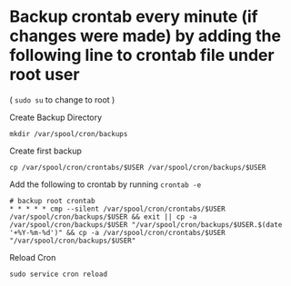 # Backup crontab every minute (if changes were made) by adding the following line to crontab file under root user
( `sudo su` to change to root )

Create Backup Directory
```
mkdir /var/spool/cron/backups
```

Create first backup
```
cp /var/spool/cron/crontabs/$USER /var/spool/cron/backups/$USER
```

Add the following to crontab by running `crontab -e`
```
# backup root crontab
* * * * * cmp --silent /var/spool/cron/crontabs/$USER /var/spool/cron/backups/$USER && exit || cp -a /var/spool/cron/backups/$USER "/var/spool/cron/backups/$USER.$(date '+%Y-%m-%d')" && cp -a /var/spool/cron/crontabs/$USER "/var/spool/cron/backups/$USER"
```

Reload Cron
```
sudo service cron reload
```
